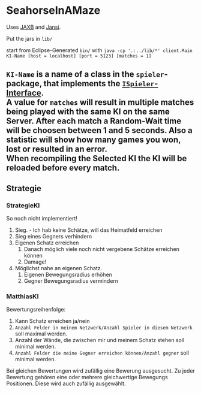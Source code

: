 SeahorseInAMaze
===============

Uses [JAXB][1] and [Jansi][2].

Put the jars in `lib/`

start from Eclipse-Generated `bin/` with `java -cp '.:../lib/*' client.Main KI-Name [host = localhost] [port = 5123] [matches = 1]`

`KI-Name` is a name of a class in the `spieler`-package, that implements the [`ISpieler`-Interface][3].  
A value for `matches` will result in multiple matches being played with the same KI on the same Server.
After each match a Random-Wait time will be choosen between 1 and 5 seconds. 
Also a statistic will show how many games you won, lost or resulted in an error.  
When recompiling the Selected KI the KI will be reloaded before every match.
-----------

## Strategie

### StrategieKI
So noch nicht implementiert!

1. Sieg. - Ich hab keine Schätze, will das Heimatfeld erreichen
2. Sieg eines Gegners verhindern
3. Eigenen Schatz erreichen
    1. Danach möglich viele noch nicht vergebene Schätze erreichen können
    2. Damage!
4. Möglichst nahe an eigenen Schatz.
    1. Eigenen Bewegungsradius erhöhen
    2. Gegner Bewegungsradius vermindern

### MatthiasKI
Bewertungsreihenfolge:
1. Kann Schatz erreichen ja/nein
2. `Anzahl Felder in meinem Netzwerk/Anzahl Spieler in diesem Netzwerk` soll maximal werden.
3. Anzahl der Wände, die zwischen mir und meinem Schatz stehen soll minimal werden.
4. `Anzahl Felder die meine Gegner erreichen können/Anzahl gegner` soll minimal werden.

Bei gleichen Bewertungen wird zufällig eine Bewerung ausgesucht. Zu jeder Bewertung gehören eine oder mehrere 
gleichwertige Bewegungs Positionen. 
Diese wird auch zufällig ausgewählt.

[1]: https://jaxb.java.net/
[2]: http://jansi.fusesource.org/
[3]: src/spieler/ISpieler.java

